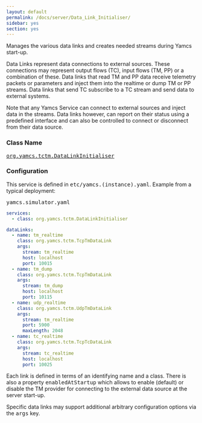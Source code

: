 ```yaml
---
layout: default
permalink: /docs/server/Data_Link_Initialiser/
sidebar: yes
section: yes
---
```


Manages the various data links and creates needed streams during Yamcs start-up.

Data Links represent data connections to external sources. These connections may represent output flows (TC), input flows (TM, PP) or a combination of these. Data links that read TM and PP data receive telemetry packets or parameters and inject them into the realtime or dump TM or PP streams. Data links that send TC subscribe to a TC stream and send data to external systems.

Note that any Yamcs Service can connect to external sources and inject data in the streams. Data links however, can report on their status using a predefined interface and can also be controlled to connect or disconnect from their data source.

### Class Name
[<tt>org.yamcs.tctm.DataLinkInitialiser</tt>](https://www.yamcs.org/yamcs/javadoc/index.html?org/yamcs/tctm/DataLinkInitialiser.html)

### Configuration

This service is defined in <tt>etc/yamcs.(instance).yaml</tt>. Example from a typical deployment:

<pre class="r header">yamcs.simulator.yaml</pre>
```yaml
services:
  - class: org.yamcs.tctm.DataLinkInitialiser

dataLinks:
  - name: tm_realtime
    class: org.yamcs.tctm.TcpTmDataLink
    args:
      stream: tm_realtime
      host: localhost
      port: 10015
  - name: tm_dump
    class: org.yamcs.tctm.TcpTmDataLink
    args:
      stream: tm_dump
      host: localhost
      port: 10115
  - name: udp_realtime
    class: org.yamcs.tctm.UdpTmDataLink
    args: 
      stream: tm_realtime
      port: 5900
      maxLength: 2048
  - name: tc_realtime
    class: org.yamcs.tctm.TcpTcDataLink
    args:
      stream: tc_realtime
      host: localhost
      port: 10025
```

Each link is defined in terms of an identifying name and a class. There is also a property <tt>enabledAtStartup</tt> which allows to enable (default) or disable the TM provider for connecting to the external data source at the server start-up.

Specific data links may support additional arbitrary configuration options via the <tt>args</tt> key.
